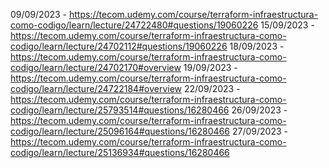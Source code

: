 09/09/2023 - https://tecom.udemy.com/course/terraform-infraestructura-como-codigo/learn/lecture/24722480#questions/19060226
15/09/2023 - https://tecom.udemy.com/course/terraform-infraestructura-como-codigo/learn/lecture/24702112#questions/19060226
18/09/2023 - https://tecom.udemy.com/course/terraform-infraestructura-como-codigo/learn/lecture/24702170#overview
19/09/2023 - https://tecom.udemy.com/course/terraform-infraestructura-como-codigo/learn/lecture/24722184#overview
22/09/2023 - https://tecom.udemy.com/course/terraform-infraestructura-como-codigo/learn/lecture/25793514#questions/16280466
26/09/2023 - https://tecom.udemy.com/course/terraform-infraestructura-como-codigo/learn/lecture/25096164#questions/16280466
27/09/2023 - https://tecom.udemy.com/course/terraform-infraestructura-como-codigo/learn/lecture/25136934#questions/16280466